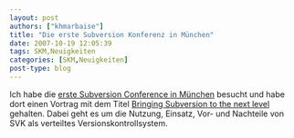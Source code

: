 ```yaml
---
layout: post
authors: ["khmarbaise"]
title: "Die erste Subversion Konferenz in München"
date: 2007-10-19 12:05:39
tags: SKM,Neuigkeiten
categories: [SKM,Neuigkeiten]
post-type: blog
---
```

Ich habe die <a href="http://2007.subconf.de/"  title="Subversion Konferenz">erste Subversion Conference in München</a> besucht und habe dort einen Vortrag mit dem Titel <a href="http://www.soebes.de/files/SVKSubConf2007.pdf"  title="Bringing Subversion to the next level">Bringing Subversion to the next level</a> gehalten.  Dabei geht es um die Nutzung, Einsatz, Vor- und Nachteile von SVK als verteiltes Versionskontrollsystem.
